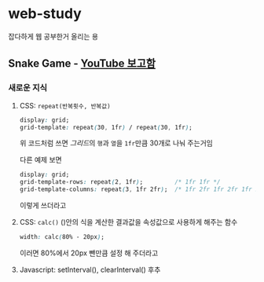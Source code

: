 # web-study

잡다하게 웹 공부한거 올리는 용

## Snake Game - [YouTube 보고함](https://youtu.be/wM7eMJ26kc8 "따라한 영상")  
  

### 새로운 지식  
1. CSS: `repeat(반복횟수, 반복값)`  
    ```css
    display: grid;
    grid-template: repeat(30, 1fr) / repeat(30, 1fr);
    ```
    위 코드처럼 쓰면 *그리드*의 `행`과 `열`을 `1fr`만큼 30개로 나눠 주는거임


    다른 예제 보면
    ```css
    display: grid;
    grid-template-rows: repeat(2, 1fr);         /* 1fr 1fr */
    grid-template-columns: repeat(3, 1fr 2fr);  /* 1fr 2fr 1fr 2fr 1fr 2fr */
    ```
    이렇게 쓰더라고

2. CSS: `calc()`
    ()안의 식을 계산한 결과값을 속성값으로 사용하게 해주는 함수
    ```css
    width: calc(80% - 20px);
    ```
    이러면 80%에서 20px 뺀만큼 설정 해 주더라고

3. Javascript: setInterval(), clearInterval()
    후추